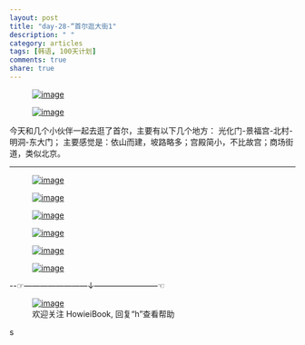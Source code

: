 ```yaml
---
layout: post
title: "day-28-“首尔逛大街1"
description: " "
category: articles
tags: [韩语, 100天计划]
comments: true
share: true
---
```



<figure >
    <a href="../../images/k28.jpg"><img src="../../images/k28.jpg" alt="image"></a>
     <figcaption>  </figcaption>
</figure>



<figure >
    <a href="../../images/k28.png"><img src="../../images/k28.png" alt="image"></a>
     <figcaption>  </figcaption>
</figure>

今天和几个小伙伴一起去逛了首尔，主要有以下几个地方：
光化门-景福宫-北村-明洞-东大门；
主要感觉是：依山而建，坡路略多；宫殿简小，不比故宫；商场街道，类似北京。


---

<figure >
    <a href="../../images/k28-1.jpg"><img src="../../images/k28-1.jpg" alt="image"></a>
     <figcaption>  </figcaption>
</figure>


<figure >
    <a href="../../images/k28-2.jpg"><img src="../../images/k28-2.jpg" alt="image"></a>
     <figcaption>  </figcaption>
</figure>

<figure >
    <a href="../../images/k28-3.jpg"><img src="../../images/k28-3.jpg" alt="image"></a>
     <figcaption>  </figcaption>
</figure>

<figure >
    <a href="../../images/k28-4.jpg"><img src="../../images/k28-4.jpg" alt="image"></a>
     <figcaption>  </figcaption>
</figure>

<figure >
    <a href="../../images/k28-5.jpg"><img src="../../images/k28-5.jpg" alt="image"></a>
     <figcaption>  </figcaption>
</figure>

<figure >
    <a href="../../images/k28-6.jpg"><img src="../../images/k28-6.jpg" alt="image"></a>
     <figcaption>  </figcaption>
</figure>
--☞————————↓————————☜
<figure >
    <a href="../../images/HowieiBook2D.jpg"><img src="../../images/HowieiBook2D.jpg" alt="image"></a>
    <figcaption> 欢迎关注 HowieiBook, 回复“h”查看帮助</figcaption>
</figure>s
